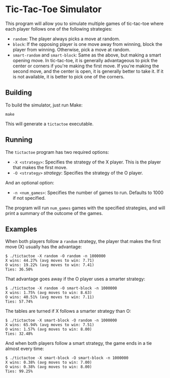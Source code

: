 # Tic-Tac-Toe Simulator

This program will allow you to simulate multiple games of tic-tac-toe where each player follows one of the following strategies:

* `random`: The player always picks a move at random.
* `block`: If the opposing player is one move away from winning, block the player from winning. Otherwise, pick a move at random.
* `smart-random` and `smart-block`: Same as the above, but making a smart opening move. In tic-tac-toe, it is generally advantageous to pick the center or corners if you're making the first move. If you're making the second move, and the center is open, it is generally better to take it. If it is not available, it is better to pick one of the corners.


## Building

To build the simulator, just run Make:

    make

This will generate a `tictactoe` executable.

## Running

The `tictactoe` program has two required options:

* `-X <strategy>`: Specifies the strategy of the X player. This is the player that makes the first move.
* `-O <strategy>` *strategy*: Specifies the strategy of the O player.

And an optional option:

* `-n <num_games>`: Specifies the number of games to run. Defaults to 1000 if not specified.

The program will run `num_games` games with the specified strategies, and will print a summary of the outcome of the games.

## Examples

When both players follow a `random` strategy, the player that makes the first move (X) usually has the advantage:

```
$ ./tictactoe -X random -O random -n 1000000
X wins: 44.27% (avg moves to win: 7.71)
O wins: 19.22% (avg moves to win: 7.41)
Ties: 36.50%
```

That advantage goes away if the O player uses a smarter strategy:

```
$ ./tictactoe -X random -O smart-block -n 1000000
X wins: 1.75% (avg moves to win: 8.63)
O wins: 40.51% (avg moves to win: 7.11)
Ties: 57.74%
```

The tables are turned if X follows a smarter strategy than O:

```
$ ./tictactoe -X smart-block -O random -n 1000000
X wins: 65.94% (avg moves to win: 7.51)
O wins: 1.57% (avg moves to win: 8.00)
Ties: 32.48%
```

And when both players follow a smart strategy, the game ends in a tie almost every time:

```
$ ./tictactoe -X smart-block -O smart-block -n 1000000
X wins: 0.38% (avg moves to win: 7.00)
O wins: 0.38% (avg moves to win: 8.00)
Ties: 99.25%
```

